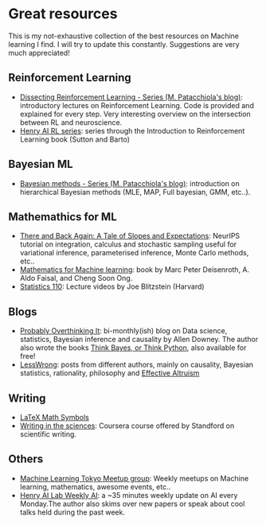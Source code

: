 # Great resources
This is my not-exhaustive collection of the best resources on Machine learning I find. I will try to update this constantly. Suggestions are very much appreciated!

## Reinforcement Learning
- [Dissecting Reinforcement Learning - Series (M. Patacchiola's blog)](https://mpatacchiola.github.io/blog/2016/12/09/dissecting-reinforcement-learning.html): introductory lectures on Reinforcement Learning. Code is provided and explained for every step. Very interesting overview on the intersection between RL and neuroscience.
- [Henry AI RL series](https://www.youtube.com/watch?v=4SLGEq_HZxk&list=PLnn6VZp3hqNvRrdnMOVtgV64F_O-61C1D): series through the Introduction to Reinforcement Learning book (Sutton and Barto)

## Bayesian ML
- [Bayesian methods - Series (M. Patacchiola's blog)](https://mpatacchiola.github.io/blog/2020/07/31/gaussian-mixture-models.html): introduction on hierarchical Bayesian methods (MLE, MAP, Full bayesian, GMM, etc..). 

## Mathemathics for ML
- [There and Back Again: A Tale of Slopes and Expectations](https://mml-book.github.io/slopes-expectations.html): NeurIPS tutorial on integration, calculus and stochastic sampling useful for variational inference, parameterised inference, Monte Carlo methods, etc.. 
- [Mathematics for Machine learning](https://mml-book.github.io/): book by Marc Peter Deisenroth, A. Aldo Faisal, and Cheng Soon Ong.
- [Statistics 110](https://www.youtube.com/watch?v=KbB0FjPg0mw&list=PL2SOU6wwxB0uwwH80KTQ6ht66KWxbzTIo): Lecture videos by Joe Blitzstein (Harvard)

## Blogs
- [Probably Overthinking It](https://www.allendowney.com/blog/): bi-monthly(ish) blog on Data science, statistics, Bayesian inference and causality by Allen Downey. The author also wrote the books [Think Bayes, or Think Python](https://greenteapress.com/wp/), also available for free!
- [LessWrong](https://www.lesswrong.com/): posts from different authors, mainly on causality, Bayesian statistics, rationality, philosophy and [Effective Altruism](https://www.effectivealtruism.org/)


## Writing
- [LaTeX Math Symbols](https://kapeli.com/cheat_sheets/LaTeX_Math_Symbols.docset/Contents/Resources/Documents/index)
- [Writing in the sciences](https://www.coursera.org/learn/sciwrite): Coursera course offered by Standford on scientific writing.

## Others
- [Machine Learning Tokyo Meetup group](https://www.meetup.com/Machine-Learning-Tokyo): Weekly meetups on Machine learning, mathematics, awesome events, etc..
- [Henry AI Lab Weekly AI](https://www.youtube.com/watch?v=G7FdHjaDMNA&t=188s): a ~35 minutes weekly update on AI every Monday.The author also skims over new papers or speak about cool talks held during the past week.
